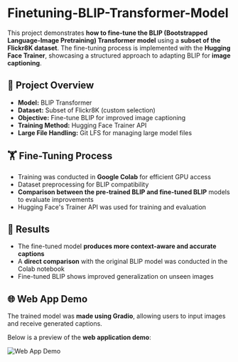 # **Finetuning-BLIP-Transformer-Model**

This project demonstrates **how to fine-tune the BLIP (Bootstrapped Language-Image Pretraining) Transformer model** using a **subset of the Flickr8K dataset**. The fine-tuning process is implemented with the **Hugging Face Trainer**, showcasing a structured approach to adapting BLIP for **image captioning**.

## 🚀 **Project Overview**
- **Model:** BLIP Transformer  
- **Dataset:** Subset of Flickr8K (custom selection)  
- **Objective:** Fine-tune BLIP for improved image captioning  
- **Training Method:** Hugging Face Trainer API  
- **Large File Handling:** Git LFS for managing large model files  

## 🏋️ **Fine-Tuning Process**
- Training was conducted in **Google Colab** for efficient GPU access  
- Dataset preprocessing for BLIP compatibility  
- **Comparison between the pre-trained BLIP and fine-tuned BLIP** models to evaluate improvements  
- Hugging Face's Trainer API was used for training and evaluation  

## 🎯 **Results**
- The fine-tuned model **produces more context-aware and accurate captions**  
- A **direct comparison** with the original BLIP model was conducted in the Colab notebook  
- Fine-tuned BLIP shows improved generalization on unseen images  

## 🌐 **Web App Demo**
The trained model was **made using Gradio**, allowing users to input images and receive generated captions.

Below is a preview of the **web application demo**:  

![Web App Demo](image.png)
